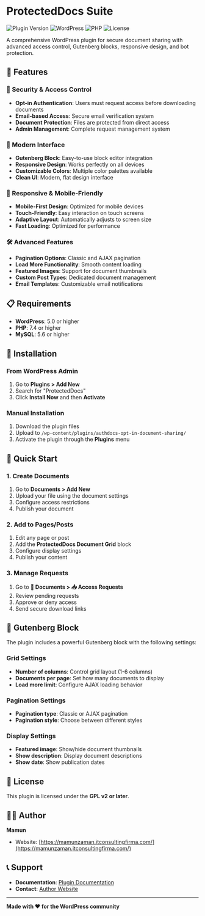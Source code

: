 # ProtectedDocs Suite

![Plugin Version](https://img.shields.io/badge/version-1.5.0-blue.svg)
![WordPress](https://img.shields.io/badge/WordPress-5.0%2B-blue.svg)
![PHP](https://img.shields.io/badge/PHP-7.4%2B-green.svg)
![License](https://img.shields.io/badge/license-GPL%20v2%2B-red.svg)

A comprehensive WordPress plugin for secure document sharing with advanced access control, Gutenberg blocks, responsive design, and bot protection.

## 🚀 Features

### 🔐 Security & Access Control

- **Opt-in Authentication**: Users must request access before downloading documents
- **Email-based Access**: Secure email verification system
- **Document Protection**: Files are protected from direct access
- **Admin Management**: Complete request management system

### 🎨 Modern Interface

- **Gutenberg Block**: Easy-to-use block editor integration
- **Responsive Design**: Works perfectly on all devices
- **Customizable Colors**: Multiple color palettes available
- **Clean UI**: Modern, flat design interface

### 📱 Responsive & Mobile-Friendly

- **Mobile-First Design**: Optimized for mobile devices
- **Touch-Friendly**: Easy interaction on touch screens
- **Adaptive Layout**: Automatically adjusts to screen size
- **Fast Loading**: Optimized for performance

### 🛠️ Advanced Features

- **Pagination Options**: Classic and AJAX pagination
- **Load More Functionality**: Smooth content loading
- **Featured Images**: Support for document thumbnails
- **Custom Post Types**: Dedicated document management
- **Email Templates**: Customizable email notifications

## 📋 Requirements

- **WordPress**: 5.0 or higher
- **PHP**: 7.4 or higher
- **MySQL**: 5.6 or higher

## 🚀 Installation

### From WordPress Admin

1. Go to **Plugins > Add New**
2. Search for "ProtectedDocs"
3. Click **Install Now** and then **Activate**

### Manual Installation

1. Download the plugin files
2. Upload to `/wp-content/plugins/authdocs-opt-in-document-sharing/`
3. Activate the plugin through the **Plugins** menu

## 🎯 Quick Start

### 1. Create Documents

1. Go to **Documents > Add New**
2. Upload your file using the document settings
3. Configure access restrictions
4. Publish your document

### 2. Add to Pages/Posts

1. Edit any page or post
2. Add the **ProtectedDocs Document Grid** block
3. Configure display settings
4. Publish your content

### 3. Manage Requests

1. Go to **📄 Documents > 📥 Access Requests**
2. Review pending requests
3. Approve or deny access
4. Send secure download links

## 🎨 Gutenberg Block

The plugin includes a powerful Gutenberg block with the following settings:

### Grid Settings

- **Number of columns**: Control grid layout (1-6 columns)
- **Documents per page**: Set how many documents to display
- **Load more limit**: Configure AJAX loading behavior

### Pagination Settings

- **Pagination type**: Classic or AJAX pagination
- **Pagination style**: Choose between different styles

### Display Settings

- **Featured image**: Show/hide document thumbnails
- **Show description**: Display document descriptions
- **Show date**: Show publication dates

## 📄 License

This plugin is licensed under the **GPL v2 or later**.

## 👨‍💻 Author

**Mamun**

- Website: [https://mamunzaman.itconsultingfirma.com/](https://mamunzaman.itconsultingfirma.com/)

## 📞 Support

- **Documentation**: [Plugin Documentation](https://mamunzaman.itconsultingfirma.com/)
- **Contact**: [Author Website](https://mamunzaman.itconsultingfirma.com/)

---

**Made with ❤️ for the WordPress community**
